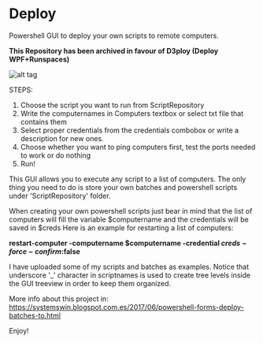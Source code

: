 # Deploy
Powershell GUI to deploy your own scripts to remote computers.

**This Repository has been archived in favour of D3ploy (Deploy WPF+Runspaces)**

![alt tag](https://4.bp.blogspot.com/-uknJpXqoqrI/WiGVDLsI9GI/AAAAAAAACAg/Kn6daIOjvagNaU0lXBcCgf59RCxFB5hmQCEwYBhgL/s1600/deployGUIv2.jpg)

STEPS:
1. Choose the script you want to run from ScriptRepository
2. Write the computernames in Computers textbox or select txt file that contains them
3. Select proper credentials from the credentials combobox or write a description for new ones.
4. Choose whether you want to ping computers first, test the ports needed to work or do nothing
5. Run!

This GUI allows you to execute any script to a list of computers. The only thing you need to do is store your own batches and powershell scripts under 'ScriptRepository' folder.

When creating your own powershell scripts just bear in mind that the list of computers will fill the variable $computername and the credentials will be saved in $creds
Here is an example for restarting a list of computers:

**restart-computer -computername $computername -credential $creds -force -confirm:$false**

I have uploaded some of my scripts and batches as examples.
Notice that underscore '_' character in scriptnames is used to create tree levels inside the GUI treeview in order to keep them organized.

More info about this project in:
https://systemswin.blogspot.com.es/2017/06/powershell-forms-deploy-batches-to.html

Enjoy!
